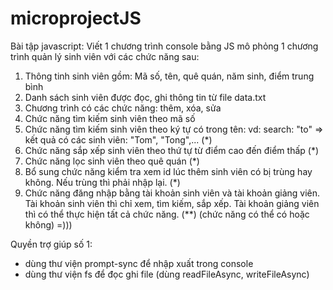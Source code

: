 # microprojectJS
Bài tập javascript:
Viết 1 chương trình console bằng JS mô phỏng 1 chương trình quản lý sinh viên với các chức năng sau:
1. Thông tinh sinh viên gồm: Mã số, tên, quê quán, năm sinh, điểm trung bình
2. Danh sách sinh viên được đọc, ghi thông tin từ file data.txt
3. Chương trình có các chức năng: thêm, xóa, sửa
4. Chức năng tìm kiếm sinh viên theo mã số
5. Chức năng tìm kiếm sinh viên theo ký tự có trong tên: vd: search: "to" => kết quả có các sinh viên: "Tom", "Tong",... (*)
6. Chức năng sắp xếp sinh viên theo thứ tự từ điểm cao đến điểm thấp (*)
7. Chức năng lọc sinh viên theo quê quán (*)
8. Bổ sung chức năng kiểm tra xem id lúc thêm sinh viên có bị trùng hay không. Nếu trùng thì phải nhập lại. (*)
9. Chức năng đăng nhập bằng tài khoản sinh viên và tài khoản giảng viên. Tài khoản sinh viên thì chỉ xem, tìm kiếm, sắp xếp. Tài khoản giảng viên thì có thể thực hiện tất cả chức năng. (**) (chức năng có thể có hoặc không) =)))


Quyền trợ giúp số 1:
- dùng thư viện prompt-sync để nhập xuất trong console
- dùng thư viện fs để đọc ghi file (dùng readFileAsync, writeFileAsync)
